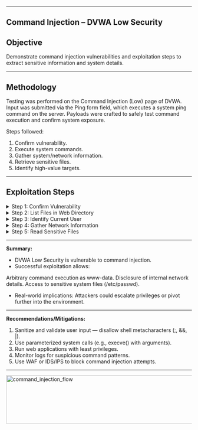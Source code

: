 
---

## **Command Injection – DVWA Low Security**

## Objective
Demonstrate command injection vulnerabilities and exploitation steps to extract sensitive information and system details.

---

## Methodology
Testing was performed on the Command Injection (Low) page of DVWA. Input was submitted via the Ping form field, which executes a system ping command on the server. Payloads were crafted to safely test command execution and confirm system exposure.

Steps followed:

1. Confirm vulnerability.
2. Execute system commands.
3. Gather system/network information.
4. Retrieve sensitive files.
5. Identify high-value targets.

---

## Exploitation Steps
<details> <summary>Step 1: Confirm Vulnerability</summary>


**Payload:** 127.0.0.1; echo TEST

**URL Encoded:** 127.0.0.1%3B+echo+TEST

**Observation:**
- Normal ping output displayed.
- TEST printed in response → confirms server executed second command.

**Impact:**
- Confirms unsanitized input is directly passed to system shell.
- Attackers can append arbitrary commands after ;.

<img width="940" height="632" alt="image" src="https://github.com/user-attachments/assets/31c1fd54-be50-439b-bea9-82ea387397af" />


</details>


<details> <summary>Step 2: List Files in Web Directory</summary>

**Payload:** 127.0.0.1; ls

**URL Encoded:** 

**Observation:**
- Returned files in DVWA’s web root:
help
index.php
source

**Impact:**
- Confirms directory traversal possible.
- Attackers can enumerate files and scripts hosted on the server.

<img width="940" height="640" alt="image" src="https://github.com/user-attachments/assets/db8d2bb7-2a0d-41e6-a06a-866bf2e7f530" />


</details>

<details> <summary>Step 3: Identify Current User</summary>

**Payload:** 127.0.0.1; whoami

**URL Encoded:** 127.0.0.1%3B+whoami

**Observation:** 
- Output → www-data
- This is the default web server user for Apache in Debian-based systems.
- This confirms command injection succeeded and reveals the user the web server is running as.

**Impact:** 
- Identifies privileges of the web server user, helping plan further attacks.

<img width="940" height="657" alt="image" src="https://github.com/user-attachments/assets/07e5fd6a-7b38-47c8-856a-896b53a27221" />

</details>

<details> <summary>Step 4: Gather Network Information</summary>

**Payload:** 127.0.0.1; ip a

**URL Encoded:** 127.0.0.1%3B+ip+a

**Observation:**
- Loopback interface: 127.0.0.1
- Ethernet interface: 172.17.0.2
- This shows both IPv4 and IPv6 addresses assigned to the server.

**Impact:**

- Leaks network topology and internal IP addresses.
- This info can be used to map the network or find other targets.

<img width="940" height="646" alt="image" src="https://github.com/user-attachments/assets/f8dfcaa3-2093-4e4b-886e-3eaa66b608e2" />


</details>

<details> <summary>Step 5: Read Sensitive Files</summary>

**Payload:** 127.0.0.1; cat /etc/passwd

**URL Encoded** 127.0.0.1%3B+cat+/etc/passwd

**Observation:** 
- Retrieved full list of system users:
- High-value: root, www-data, mysql
- Service accounts: daemon, bin, sys, etc.

**Impact:**

- Attackers can see all system user accounts, which could help in further attacks (privilege escalation, brute-forcing passwords, targeting specific services).


<img width="940" height="689" alt="image" src="https://github.com/user-attachments/assets/3912ccd9-004e-4964-a799-a93923a648b8" />

**High-Value Targets**
- root → Full administrative privileges (UID 0).
- www-data → Already compromised; attacker can escalate from here.
- mysql → Potential database access and sensitive file dumps.

**Medium-Value Targets:**
- Service accounts (daemon, bin, sys, etc.) with no login shell.

**Low-Value Targets:**
- Accounts with no shell or files exposed.
</details>

---

**Summary:**
- DVWA Low Security is vulnerable to command injection.
- Successful exploitation allows:

Arbitrary command execution as www-data.
Disclosure of internal network details.
Access to sensitive system files (/etc/passwd).

- Real-world implications:
Attackers could escalate privileges or pivot further into the environment.

---

**Recommendations/Mitigations:**
1. Sanitize and validate user input — disallow shell metacharacters (;, &&, |).
2. Use parameterized system calls (e.g., execve() with arguments).
3. Run web applications with least privileges.
4. Monitor logs for suspicious command patterns.
5. Use WAF or IDS/IPS to block command injection attempts.

--- 

<img width="1189" height="131" alt="command_injection_flow" src="https://github.com/user-attachments/assets/a08a6f0c-c923-4b3d-af8c-8873aecdb9c0" />


